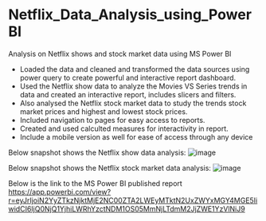 
# Netflix_Data_Analysis_using_PowerBI
Analysis on Netflix shows and stock market data using MS Power BI

- Loaded the data and cleaned and transformed the data sources using power query to create powerful and interactive report dashboard.
- Used the Netflix show data to analyze the Movies VS Series trends in data and created an interactive report, includes slicers and filters.
- Also analysed the Netflix stock market data to study the trends stock market prices and highest and lowest stock prices.
- Included navigation to pages for easy access to reports.
- Created and used calculted measures for interactivity in report.
- Include a mobile version as well for ease of access through any device

Below snapshot shows the Netflix show data analysis:
![image](https://github.com/ashwinijujare/Netflix_Data_Analysis_using_PowerBI/assets/117963460/4907c931-258a-4673-89e9-3a7345f94080)


Below snapshot shows the Netflix stock market data analysis:
![image](https://github.com/ashwinijujare/Netflix_Data_Analysis_using_PowerBI/assets/117963460/a14bc689-6475-4d1a-9ca8-eecca5c470cd)

Below is the link to the MS Power BI published report
https://app.powerbi.com/view?r=eyJrIjoiN2YyZTkzNjktMjE2NC00ZTA2LWEyMTktN2UxZWYxMGY4MGE5IiwidCI6IjQ0NjQ1YjhiLWRhYzctNDM1OS05MmNjLTdmM2JjZWE1YzVlNiJ9
